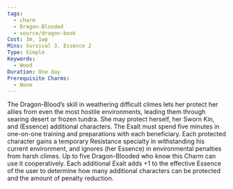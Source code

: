 ```yaml
---
tags:
  - charm
  - Dragon-Blooded
  - source/dragon-book
Cost: 3m, 1wp
Mins: Survival 3, Essence 2
Type: Simple
Keywords:
  - Wood
Duration: One day
Prerequisite Charms:
  - None
---
```

The Dragon-Blood’s skill in weathering difficult climes lets her protect her allies from even the most hostile environments, leading them through searing desert or frozen tundra. She may protect herself, her Sworn Kin, and (Essence) additional characters. The Exalt must spend five minutes in one-on-one training and preparations with each beneficiary. Each protected character gains a temporary Resistance specialty in withstanding his current environment, and ignores (her Essence) in environmental penalties from harsh climes. Up to five Dragon-Blooded who know this Charm can use it cooperatively. Each additional Exalt adds +1 to the effective Essence of the user to determine how many additional characters can be protected and the amount of penalty reduction.